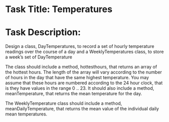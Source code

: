 # Task Title: Temperatures

# Task Description: 

Design a class, DayTemperatures, to record a set of hourly temperature
readings over the course of a day and a WeeklyTemperatures class, to store a week’s set of DayTemperature


The class should include a method, hottesthours, that returns an array of the hottest hours. The length of the array will vary according to the number of hours in the day that have the same highest
temperature. You may assume that these hours are numbered according to the 24 hour clock, that is they have values in the range 0 .. 23. It should also include a method, meanTemperature, that returns the mean temperature for the day.


The WeeklyTemperature class should include a method, meanDailyTemperature, that returns the mean value of the individual daily
mean temperatures.

